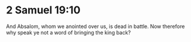 # 2 Samuel 19:10

And Absalom, whom we anointed over us, is dead in battle. Now therefore why speak ye not a word of bringing the king back?